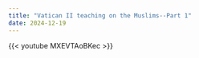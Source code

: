 ```yaml
---
title: "Vatican II teaching on the Muslims--Part 1"
date: 2024-12-19
---
```


{{< youtube MXEVTAoBKec >}}
